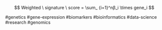 $$ Weighted \ signature \ score =  \sum_ {i=1}^nβ_i  \times gene_i  $$

#genetics #gene-expression #biomarkers #bioinformatics #data-science #research #genomics